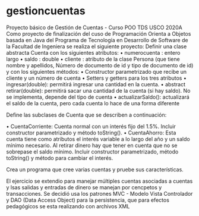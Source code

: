 # gestioncuentas
Proyecto básico de Gestión de Cuentas - Curso POO TDS USCO 2020A
Como proyecto de finalización del cuso de Programación Orienta a Objetos basada en Java
del Programa de Tecnología en Desarrollo de Software de la Facultad de Ingeniera se realiza 
el siguiente proyecto:
Definir una clase abstracta Cuenta con los siguientes atributos:
•	numerocuenta : entero largo
•	saldo : double
•	cliente : atributo de la clase Persona (que tiene nombre y apellidos, Número de documento de id y tipo de documento de id)
 y con los siguientes métodos:
•	Constructor parametrizado que recibe un cliente y un número de cuenta
•	Setters y getters para los tres atributos
•	ingresar(double): permitirá ingresar una cantidad en la cuenta.
•	abstract retirar(double): permitirá sacar una cantidad de la cuenta (si hay saldo). No se implementa, depende del tipo de cuenta
•	actualizarSaldo(): actualizará el saldo de la cuenta, pero cada cuenta lo hace de una forma diferente

Define las subclases de Cuenta que se describen a continuación:

•	CuentaCorriente: Cuenta normal con un interés fijo del 1.5%. Incluir constructor parametrizado y método toString().
•	CuentaAhorro: Esta cuenta tiene como atributos el interés variable a lo largo del año y un saldo mínimo necesario. 
  Al retirar dinero hay que tener en cuenta que no se sobrepase el saldo mínimo. Incluir constructor parametrizado, método toString() y método para cambiar el interés.

Crea un programa que cree varias cuentas y pruebe sus características.

El ejercicio se extendio para manejar múltiples cuentas asociadas a cuentas y lsas salidas y entradas de dinero se manejan por cencpetos y transacciones.
Se decidió usa los patrones MVC - Modelo Vista Controlador y DAO (Data Access Object) para la persistencia, que para efectos pedagógicos se esta realizando con archivos XML

